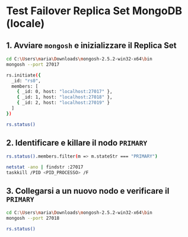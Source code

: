# Test Failover Replica Set MongoDB (locale)

## 1. Avviare `mongosh` e inizializzare il Replica Set

```bash
cd C:\Users\maria\Downloads\mongosh-2.5.2-win32-x64\bin
mongosh --port 27017

rs.initiate({
  _id: "rs0",
  members: [
    { _id: 0, host: "localhost:27017" },
    { _id: 1, host: "localhost:27018" },
    { _id: 2, host: "localhost:27019" }
  ]
})

rs.status()
```
## 2. Identificare e killare il nodo `PRIMARY`

```bash
rs.status().members.filter(m => m.stateStr === "PRIMARY")

netstat -ano | findstr :27017
taskkill /PID <PID_PROCESSO> /F

```

## 3. Collegarsi a un nuovo nodo e verificare il `PRIMARY`

```bash
cd C:\Users\maria\Downloads\mongosh-2.5.2-win32-x64\bin
mongosh --port 27018

rs.status()
```